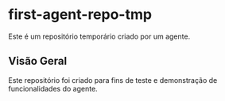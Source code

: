 # first-agent-repo-tmp

Este é um repositório temporário criado por um agente.

## Visão Geral

Este repositório foi criado para fins de teste e demonstração de funcionalidades do agente.

